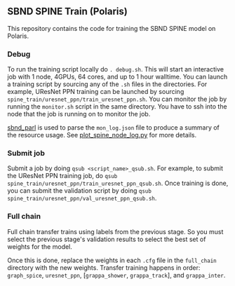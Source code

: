 ## SBND SPINE Train (Polaris)

This repository contains the code for training the SBND SPINE model on Polaris.

### Debug
To run the training script locally do `. debug.sh`. This will start an interactive job with 1 node, 4GPUs, 64 cores, and up to 1 hour walltime. You can launch a training script by sourcing any of the `.sh` files in the directories. For example, UResNet PPN training can be launched by sourcing `spine_train/uresnet_ppn/train_uresnet_ppn.sh`. You can monitor the job by running the `monitor.sh` script in the same directory. You have to ssh into the node that the job is running on to monitor the job.

[sbnd_parl](https://github.com/SBN-ALCF/sbnd_parsl/tree/main) is used to parse the `mon_log.json` file to produce a summary of the resource usage. See [plot_spine_node_log.py](https://github.com/SBN-ALCF/sbnd_parsl/blob/main/tools/plot_spine_node_log.py) for more details.

### Submit job
Submit a job by doing `qsub <script_name>_qsub.sh`. For example, to submit the UResNet PPN training job, do `qsub spine_train/uresnet_ppn/train_uresnet_ppn_qsub.sh`. Once training is done, you can submit the validation script by doing `qsub spine_train/uresnet_ppn/val_uresnet_ppn_qsub.sh`.

### Full chain
Full chain transfer trains using labels from the previous stage. So you must select the previous stage's validation results to select the best set of weights for the model.

Once this is done, replace the weights in each `.cfg` file in the `full_chain` directory with the new weights. Transfer training happens in order: `graph_spice`, `uresnet_ppn`, [`grappa_shower`, `grappa_track`], and `grappa_inter`.